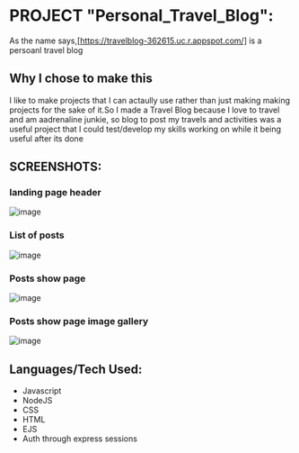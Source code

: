 # PROJECT "Personal_Travel_Blog":
As the name says,[https://travelblog-362615.uc.r.appspot.com/] is a persoanl travel blog 

## Why I chose to make this
I like to make projects that I can actaully use rather than just making making projects for the sake of it.So I made a Travel Blog because I love to travel and am aadrenaline junkie, so blog to post my travels and activities was a useful project that I could test/develop my skills working on while it being useful after its done

## SCREENSHOTS:
### landing page header
![image](https://user-images.githubusercontent.com/60264331/190646112-29334796-3e96-4f8e-b188-e0e7c0728045.png)

### List of posts
![image](https://user-images.githubusercontent.com/60264331/190646207-e47e3a55-babb-40fe-bbeb-ba94ba5292f2.png)

### Posts show page
![image](https://user-images.githubusercontent.com/60264331/190646329-f6a7cc3f-3884-4e75-aed8-c8a49db4c061.png)

### Posts show page image gallery
![image](https://user-images.githubusercontent.com/60264331/190646471-2cec2e6f-7d0e-4be4-b343-685a0d8d5155.png)

## Languages/Tech Used:
*  Javascript
* NodeJS
* CSS
* HTML
* EJS
* Auth through express sessions



